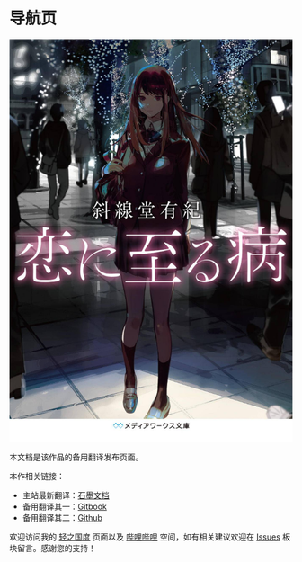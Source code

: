 # 导航页

 

![&#x5C01;&#x9762;](.gitbook/assets/cover.jpg)

本文档是该作品的备用翻译发布页面。

本作相关链接：

* 主站最新翻译：[石墨文档](https://shimo.im/docs/hg8KdpPGwqXqrxqd/)
* 备用翻译其一：[Gitbook](https://haoyi-han-1998.gitbook.io/koiniitarubyo/)
* 备用翻译其二：[Github](https://github.com/Haoyi-Han/KoiNiItaruByo)

欢迎访问我的 [轻之国度](https://www.lightnovel.us/cn/profile/1058085) 页面以及 [哔哩哔哩](https://space.bilibili.com/109509907) 空间，如有相关建议欢迎在 [Issues](https://github.com/Haoyi-Han/KoiNiItaruByo/issues) 板块留言。感谢您的支持！

